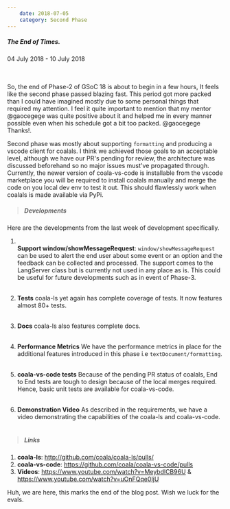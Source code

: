 ```yaml
---
    date: 2018-07-05
    category: Second Phase
---
```


##### The End of Times.
04 July 2018 - 10 July 2018

<br/><br/>
So, the end of Phase-2 of GSoC 18 is about to begin in
a few hours, It feels like the second phase passed
blazing fast. This period got more packed than I could
have imagined mostly due to some personal things that
required my attention. I feel it quite important to mention
that my mentor @gaocegege was quite positive about it and
helped me in every manner possible even when his schedule
got a bit too packed. @gaocegege Thanks!.

Second phase was mostly about supporting `formatting` and
producing a vscode client for coalals. I think we achieved
those goals to an acceptable level, although we have our
PR's pending for review, the architecture was discussed
beforehand so no major issues must've propagated through.
Currently, the newer version of coala-vs-code is installable
from the vscode marketplace you will be required to install
coalals manually and merge the code on you local dev env to
test it out. This should flawlessly work when coalals is
made available via PyPi.

> ##### Developments

Here are the developments from the last week of development
specifically.

1. <br/>**Support window/showMessageRequest**:
   `window/showMessageRequest` can be used to alert the end user
   about some event or an option and the feedback can be collected
   and processed. The support comes to the LangServer class but is
   currently not used in any place as is. This could be useful for
   future developments such as in event of Phase-3.<br/><br/>

2. **Tests**
   coala-ls yet again has complete coverage of tests. It now features
   almost 80+ tests.<br/><br/>

3. **Docs**
   coala-ls also features complete docs.<br/><br/>

4. **Performance Metrics**
   We have the performance metrics in place for the additional features
   introduced in this phase i.e `textDocument/formatting`.<br/><br/>

5. **coala-vs-code tests**
   Because of the pending PR status of coalals, End to End tests are
   tough to design because of the local merges required. Hence, basic
   unit tests are available for coala-vs-code.<br/><br/>

6. **Demonstration Video**
   As described in the requirements, we have a video demonstrating the
   capabilities of the coala-ls and coala-vs-code.<br/><br/>

> ##### Links

1. **coala-ls**: http://github.com/coala/coala-ls/pulls/<br/>
2. **coala-vs-code**: https://github.com/coala/coala-vs-code/pulls<br/>
3. **Videos**: https://www.youtube.com/watch?v=MeybdlCB96U &
   https://www.youtube.com/watch?v=uOnFQqe0IjU<br/>

Huh, we are here, this marks the end of the blog post. Wish we luck for
the evals.
